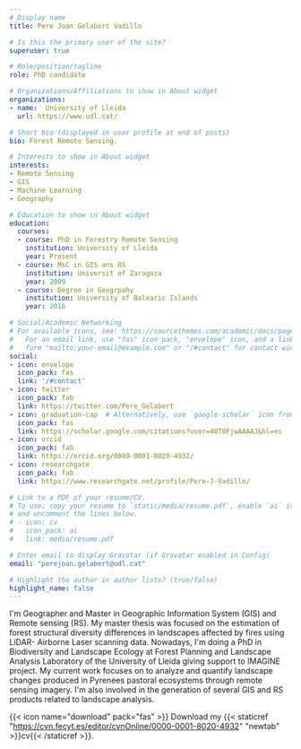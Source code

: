 ```yaml
---
# Display name
title: Pere Joan Gelabert Vadillo

# Is this the primary user of the site?
superuser: true

# Role/position/tagline
role: PhD candidate

# Organizations/Affiliations to show in About widget
organizations:
- name:  University of Lleida
  url: https://www.udl.cat/

# Short bio (displayed in user profile at end of posts)
bio: Forest Remote Sensing.

# Interests to show in About widget
interests:
- Remote Sensing
- GIS
- Machine Learning
- Geography

# Education to show in About widget
education:
  courses:
  - course: PhD in Forestry Remote Sensing
    institution: University of Lleida
    year: Present
  - course: MsC in GIS ans RS
    institution: Universit of Zaragoza
    year: 2009
  - course: Degree in Geogrpahy
    institution: University of Balearic Islands
    year: 2016

# Social/Academic Networking
# For available icons, see: https://sourcethemes.com/academic/docs/page-builder/#icons
#   For an email link, use "fas" icon pack, "envelope" icon, and a link in the
#   form "mailto:your-email@example.com" or "/#contact" for contact widget.
social:
- icon: envelope
  icon_pack: fas
  link: '/#contact'
- icon: twitter
  icon_pack: fab
  link: https://twitter.com/Pere_Gelabert
- icon: graduation-cap  # Alternatively, use `google-scholar` icon from `ai` icon pack
  icon_pack: fas
  link: https://scholar.google.com/citations?user=40T0FjwAAAAJ&hl=es
- icon: orcid
  icon_pack: fab
  link: https://orcid.org/0000-0001-8020-4932/
- icon: researchgate
  icon_pack: fab
  link: https://www.researchgate.net/profile/Pere-J-Vadillo/

# Link to a PDF of your resume/CV.
# To use: copy your resume to `static/media/resume.pdf`, enable `ai` icons in `params.toml`, 
# and uncomment the lines below.
# - icon: cv
#   icon_pack: ai
#   link: media/resume.pdf

# Enter email to display Gravatar (if Gravatar enabled in Config)
email: "perejoan.gelabert@udl.cat"

# Highlight the author in author lists? (true/false)
highlight_name: false
---
```


I'm Geographer and Master in Geographic Information System (GIS) and Remote sensing (RS). My master thesis was focused on the estimation of forest structural diversity differences in landscapes affected by fires using LiDAR- Airborne Laser scanning data. Nowadays, I'm doing a PhD in Biodiversity and Landscape Ecology at Forest Planning and Landscape Analysis Laboratory of the University of Lleida giving support to IMAGINE project. My current work focuses on to analyze and quantify landscape changes produced in Pyrenees pastoral ecosystems through remote sensing imagery. I'm also involved in the generation of several GIS and RS products related to landscape analysis.  

{{< icon name="download" pack="fas" >}} Download my {{< staticref "https://cvn.fecyt.es/editor/cvnOnline/0000-0001-8020-4932" "newtab" >}}cv{{< /staticref >}}.
